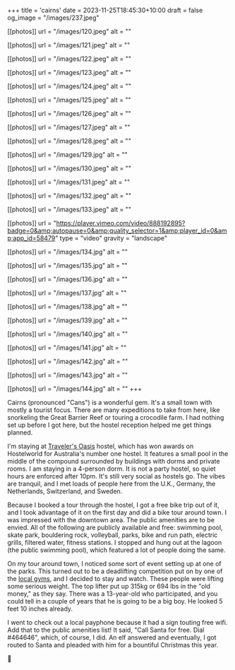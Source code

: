 +++
title = 'cairns'
date = 2023-11-25T18:45:30+10:00
draft = false
og_image = "/images/237.jpeg"

[[photos]]
  url = "/images/120.jpeg"
  alt = ""

[[photos]]
  url = "/images/121.jpeg"
  alt = ""

[[photos]]
  url = "/images/122.jpeg"
  alt = ""

[[photos]]
  url = "/images/123.jpeg"
  alt = ""

[[photos]]
  url = "/images/124.jpeg"
  alt = ""

[[photos]]
  url = "/images/125.jpeg"
  alt = ""

[[photos]]
  url = "/images/126.jpeg"
  alt = ""

[[photos]]
  url = "/images/127.jpeg"
  alt = ""

[[photos]]
  url = "/images/128.jpeg"
  alt = ""

[[photos]]
  url = "/images/129.jpg"
  alt = ""

[[photos]]
  url = "/images/130.jpeg"
  alt = ""

[[photos]]
  url = "/images/131.jpeg"
  alt = ""

[[photos]]
  url = "/images/132.jpeg"
  alt = ""

[[photos]]
  url = "/images/133.jpeg"
  alt = ""

[[photos]]
  url = "https://player.vimeo.com/video/888192895?badge=0&amp;autopause=0&amp;quality_selector=1&amp;player_id=0&amp;app_id=58479"
  type = "video"
  gravity = "landscape"

[[photos]]
  url = "/images/134.jpg"
  alt = ""

[[photos]]
  url = "/images/135.jpg"
  alt = ""

[[photos]]
  url = "/images/136.jpg"
  alt = ""

[[photos]]
  url = "/images/137.jpg"
  alt = ""

[[photos]]
  url = "/images/138.jpg"
  alt = ""

[[photos]]
  url = "/images/139.jpg"
  alt = ""

[[photos]]
  url = "/images/140.jpg"
  alt = ""

[[photos]]
  url = "/images/141.jpg"
  alt = ""

[[photos]]
  url = "/images/142.jpg"
  alt = ""

[[photos]]
  url = "/images/143.jpg"
  alt = ""

[[photos]]
  url = "/images/144.jpg"
  alt = ""
+++

Cairns (pronounced "Cans") is a wonderful gem. It's a small town with mostly a tourist focus. There are many expeditions to take from here, like snorkeling the Great Barrier Reef or touring a crocodile farm. I had nothing set up before I got here, but the hostel reception helped me get things planned.

I'm staying at [Traveler's Oasis](https://travellersoasis.com.au/) hostel, which has won awards on Hostelworld for Australia's number one hostel. It features a small pool in the middle of the compound surrounded by buildings with dorms and private rooms. I am staying in a 4-person dorm. It is not a party hostel, so quiet hours are enforced after 10pm. It's still very social as hostels go. The vibes are tranquil, and I met loads of people here from the U.K., Germany, the Netherlands, Switzerland, and Sweden.

Because I booked a tour through the hostel, I got a free bike trip out of it, and I took advantage of it on the first day and did a bike tour around town. I was impressed with the downtown area. The public amenities are to be envied. All of the following are publicly available and free: swimming pool, skate park, bouldering rock, volleyball, parks, bike and run path, electric grills, filtered water, fitness stations. I stopped and hung out at the lagoon (the public swimming pool), which featured a lot of people doing the same.

On my tour around town, I noticed some sort of event setting up at one of the parks. This turned out to be a deadlifting competition put on by one of the [local gyms](https://www.zerow.com.au/cairns), and I decided to stay and watch. These people were lifting some serious weight. The top lifter put up 315kg or 694 lbs in the "old money," as they say. There was a 13-year-old who participated, and you could tell in a couple of years that he is going to be a big boy. He looked 5 feet 10 inches already.

I went to check out a local payphone because it had a sign touting free wifi. Add that to the public amenities list! It said, "Call Santa for free. Dial #464646", which, of course, I did. An elf answered and eventually, I got routed to Santa and pleaded with him for a bountiful Christmas this year.

🌴
